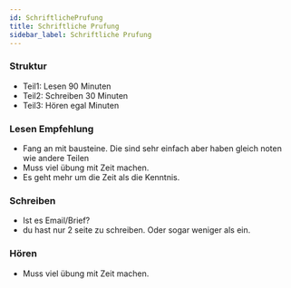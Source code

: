 ```yaml
---
id: SchriftlichePrufung
title: Schriftliche Prufung
sidebar_label: Schriftliche Prufung
---
```


### Struktur

- Teil1: Lesen 90 Minuten
- Teil2: Schreiben 30 Minuten
- Teil3: Hören egal Minuten

### Lesen Empfehlung

- Fang an mit bausteine. Die sind sehr einfach aber haben gleich noten wie andere Teilen
- Muss viel übung mit Zeit machen.
- Es geht mehr um die Zeit als die Kenntnis.

### Schreiben

- Ist es Email/Brief?
- du hast nur 2 seite zu schreiben. Oder sogar weniger als ein.

### Hören

- Muss viel übung mit Zeit machen.
